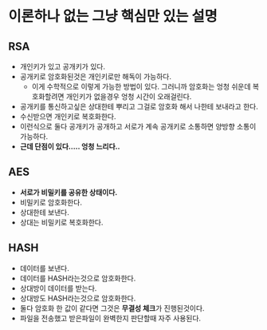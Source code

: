 이론하나 없는 그냥 핵심만 있는 설명
===

RSA
---
* 개인키가 있고 공개키가 있다.
* 공개키로 암호화된것은 개인키로만 해독이 가능하다.
  * 이게 수학적으로 이렇게 가능한 방법이 있다. 그러니까 암호화는 엉청 쉬운데 복호화할려면 개인키가 없을경우 엉청 시간이 오래걸린다.
* 공개키를 통신하고싶은 상대한테 뿌리고 그걸로 암호화 해서 나한테 보내라고 한다.
* 수신받으면 개인키로 복호화한다.
* 이런식으로 둘다 공개키가 공개하고 서로가 계속 공개키로 소통하면 양방향 소통이 가능하다.
* **근데 단점이 있다..... 엉청 느리다..**

AES
---
* **서로가 비밀키를 공유한 상태이다.**
* 비밀키로 암호화한다.
* 상대한테 보낸다.
* 상대는 비밀키로 복호화한다.


HASH
---
* 데이터를 보낸다.
* 데이터를 HASH라는것으로 암호화한다.
* 상대방이 데이터를 받는다.
* 상대방도 HASH라는것으로 암호화한다.
* 둘다 암호화 한 값이 같다면 그것은 **무결성 체크**가 진행된것이다.
* 파일을 전송했고 받은파일이 완벽한지 판단할때 자주 사용된다.


